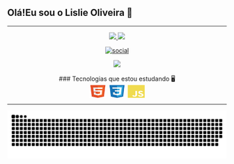 ## Olá!Eu sou o Lislie Oliveira 👋

<hr>
<div align="center">
  <a href="https://github.com/lislieoliveiraa">
    <img height="150em" src="https://github-readme-stats.vercel.app/api?username=lislieoliveiraa&count_private=true&include_all_commits=true&show_icons=true&theme=radical&hide_border=false&show_owner=true"/>
    <img height="150em" src="https://github-readme-stats.vercel.app/api/top-langs/?username=lislieoliveiraa&theme=radical&hide_border=false&&layout=compact"/>
<div>

[![social](https://img.shields.io/badge/Instagram-E4405F?style=for-the-badge&logo=instagram&logoColor=white)](https://www.instagram.com/lis_mtfe/)


<a href = "mailto:lislieoliveira34@gmail.com"><img src="https://img.shields.io/badge/-Gmail-%23333?style=for-the-badge&logo=gmail&logoColor=white" target="_blank"></a>
</div>
<div>
### Tecnologias que estou estudando 🖥️
<div>
<img align="center" alt="dsouloficial-HTML" height="30" width="40" src="https://raw.githubusercontent.com/devicons/devicon/master/icons/html5/html5-original.svg">
<img align="center" alt="dsouloficial-CSS" height="30" width="40" src="https://raw.githubusercontent.com/devicons/devicon/master/icons/css3/css3-original.svg">
 <img align="center" alt="dsouloficial-Js" height="30" width="40" src="https://raw.githubusercontent.com/devicons/devicon/master/icons/javascript/javascript-plain.svg">
</div>

<hr>
<div>

![Snake animation](https://github.com/P3pu/P3pu/blob/output/github-contribution-grid-snake.svg)
